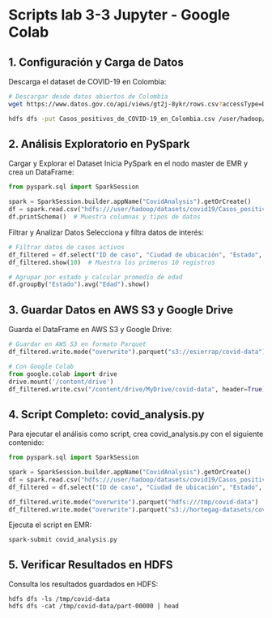 # Scripts lab 3-3 Jupyter - Google Colab

## 1. Configuración y Carga de Datos

Descarga el dataset de COVID-19 en Colombia:

```bash y subir dataset con HDFS
# Descargar desde datos abiertos de Colombia
wget https://www.datos.gov.co/api/views/gt2j-8ykr/rows.csv?accessType=DOWNLOAD -O Casos_positivos_de_COVID-19_en_Colombia.csv

hdfs dfs -put Casos_positivos_de_COVID-19_en_Colombia.csv /user/hadoop/datasets/covid19/
```

## 2. Análisis Exploratorio en PySpark
Cargar y Explorar el Dataset
Inicia PySpark en el nodo master de EMR y crea un DataFrame:
```python 
from pyspark.sql import SparkSession

spark = SparkSession.builder.appName("CovidAnalysis").getOrCreate()
df = spark.read.csv("hdfs:///user/hadoop/datasets/covid19/Casos_positivos_de_COVID-19_en_Colombia.csv", header=True, inferSchema=True)
df.printSchema()  # Muestra columnas y tipos de datos
```

Filtrar y Analizar Datos
Selecciona y filtra datos de interés:
```python
# Filtrar datos de casos activos
df_filtered = df.select("ID de caso", "Ciudad de ubicación", "Estado", "Edad").filter(df["Estado"] == "Activo")
df_filtered.show(10)  # Muestra los primeros 10 registros

# Agrupar por estado y calcular promedio de edad
df.groupBy("Estado").avg("Edad").show()
```

## 3. Guardar Datos en AWS S3 y Google Drive
Guarda el DataFrame en AWS S3 y Google Drive:
```python 
# Guardar en AWS S3 en formato Parquet
df_filtered.write.mode("overwrite").parquet("s3://esierrap/covid-data")

# Con Google Colab
from google.colab import drive
drive.mount('/content/drive')
df_filtered.write.csv("/content/drive/MyDrive/covid-data", header=True)
```

## 4. Script Completo: covid_analysis.py
Para ejecutar el análisis como script, crea covid_analysis.py con el siguiente contenido:
```python 
from pyspark.sql import SparkSession

spark = SparkSession.builder.appName("CovidAnalysis").getOrCreate()
df = spark.read.csv("hdfs:///user/hadoop/datasets/covid19/Casos_positivos_de_COVID-19_en_Colombia.csv", header=True, inferSchema=True)
df_filtered = df.select("ID de caso", "Ciudad de ubicación", "Estado", "Edad").filter(df["Estado"] == "Activo")

df_filtered.write.mode("overwrite").parquet("hdfs:///tmp/covid-data")
df_filtered.write.mode("overwrite").parquet("s3://hortegag-datasets/covid-data")
```

Ejecuta el script en EMR:
```
spark-submit covid_analysis.py
```

## 5. Verificar Resultados en HDFS
Consulta los resultados guardados en HDFS:
```
hdfs dfs -ls /tmp/covid-data
hdfs dfs -cat /tmp/covid-data/part-00000 | head
```
